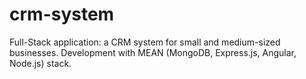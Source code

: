 # crm-system
Full-Stack application: a CRM system for small and medium-sized businesses. Development with MEAN (MongoDB, Express.js, Angular, Node.js) stack.
